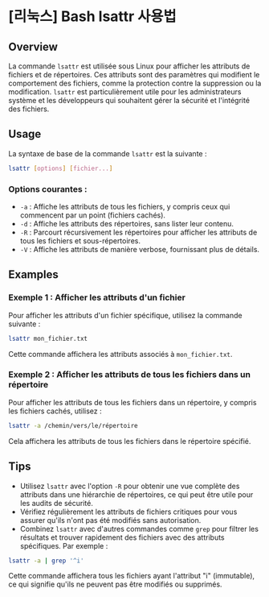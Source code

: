 # [리눅스] Bash lsattr 사용법

## Overview
La commande `lsattr` est utilisée sous Linux pour afficher les attributs de fichiers et de répertoires. Ces attributs sont des paramètres qui modifient le comportement des fichiers, comme la protection contre la suppression ou la modification. `lsattr` est particulièrement utile pour les administrateurs système et les développeurs qui souhaitent gérer la sécurité et l'intégrité des fichiers.

## Usage
La syntaxe de base de la commande `lsattr` est la suivante :

```bash
lsattr [options] [fichier...]
```

### Options courantes :
- `-a` : Affiche les attributs de tous les fichiers, y compris ceux qui commencent par un point (fichiers cachés).
- `-d` : Affiche les attributs des répertoires, sans lister leur contenu.
- `-R` : Parcourt récursivement les répertoires pour afficher les attributs de tous les fichiers et sous-répertoires.
- `-V` : Affiche les attributs de manière verbose, fournissant plus de détails.

## Examples
### Exemple 1 : Afficher les attributs d'un fichier
Pour afficher les attributs d'un fichier spécifique, utilisez la commande suivante :

```bash
lsattr mon_fichier.txt
```

Cette commande affichera les attributs associés à `mon_fichier.txt`.

### Exemple 2 : Afficher les attributs de tous les fichiers dans un répertoire
Pour afficher les attributs de tous les fichiers dans un répertoire, y compris les fichiers cachés, utilisez :

```bash
lsattr -a /chemin/vers/le/répertoire
```

Cela affichera les attributs de tous les fichiers dans le répertoire spécifié.

## Tips
- Utilisez `lsattr` avec l'option `-R` pour obtenir une vue complète des attributs dans une hiérarchie de répertoires, ce qui peut être utile pour les audits de sécurité.
- Vérifiez régulièrement les attributs de fichiers critiques pour vous assurer qu'ils n'ont pas été modifiés sans autorisation.
- Combinez `lsattr` avec d'autres commandes comme `grep` pour filtrer les résultats et trouver rapidement des fichiers avec des attributs spécifiques. Par exemple :

```bash
lsattr -a | grep '^i'
```

Cette commande affichera tous les fichiers ayant l'attribut "i" (immutable), ce qui signifie qu'ils ne peuvent pas être modifiés ou supprimés.